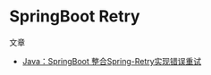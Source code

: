 # SpringBoot Retry

文章
- [Java：SpringBoot 整合Spring-Retry实现错误重试](https://blog.csdn.net/mouday/article/details/129196601)
